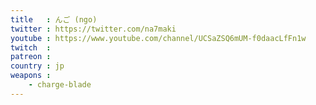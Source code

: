 ```yaml
---
title   : んご (ngo)
twitter : https://twitter.com/na7maki
youtube : https://www.youtube.com/channel/UCSaZSQ6mUM-f0daacLfFn1w
twitch  : 
patreon : 
country : jp
weapons :
    - charge-blade
---
```


